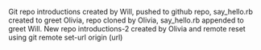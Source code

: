 Git repo introductions created by Will, pushed to github repo, say_hello.rb created to greet Olivia, repo cloned by Olivia, say_hello.rb appended to greet Will. New repo introductions-2 created by Olivia and remote reset using git remote set-url origin (url)
